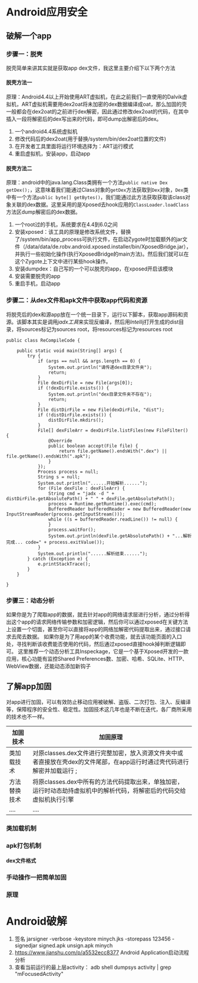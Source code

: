 # Android应用安全

## 破解一个app

### 步骤一：脱壳

脱壳简单来讲其实就是获取app dex文件，我这里主要介绍下以下两个方法

#### 脱壳方法一

原理：Android4.4以上开始使用ART虚拟机，在此之前我们一直使用的Dalvik虚拟机，ART虚拟机需要用dex2oat将未加密的dex数据编译成oat，那么加固的壳一般都会在dex2oat的之前进行dex解密，因此通过修改dex2oat的代码，在其中插入一段将解密后的dex写出来的代码，即可dump出解密后的dex。

1. 一个android4.4系统虚拟机
2. 修改代码后的dex2oat(用于替换/system/bin/dex2oat位置的文件)
3. 在开发者工具里面将运行环境选择为：ART运行模式
4. 重启虚拟机，安装app，启动app

#### 脱壳方法二

原理：android中的java.lang.Class类拥有一个方法`public native Dex getDex();`，这意味着我们能通过Class对象的`getDex`方法获取到`Dex`对象，`Dex`类中有一个方法`public byte[] getBytes()`，我们能通过此方法获取获取该class对象关联的dex数据。这里采用的是Xposed去hook应用的`ClassLoader.loadClass`方法区dump解密后的dex数据。

1. 一个root过的手机，系统要求在4.4到6.0之间
2. 安装xposed：该工具的原理是修改系统文件，替换了/system/bin/app_process可执行文件，在启动Zygote时加载额外的jar文件（/data/data/de.robv.android.xposed.installer/bin/XposedBridge.jar），并执行一些初始化操作(执行XposedBridge的main方法)。然后我们就可以在这个Zygote上下文中进行某些hook操作。
3. 安装dumpdex：自己写的一个可以脱壳的app，在xposed开启该模块
4. 安装需要脱壳的app
5. 重启手机，启动app

### 步骤二：从dex文件和apk文件中获取app代码和资源

将脱壳后的dex和源app放在一个统一目录下，运行以下脚本，获取app源码和资源。该脚本其实是调用*jadx工具*来实现反编译，然后用*Intellij*打开生成的dist目录，将sources标记为sources root，将resources标记为resources root

```
public class ReCompileCode {

    public static void main(String[] args) {
        try {
            if (args == null && args.length == 0) {
                System.out.println("请传递dex目录文件夹");
                return;
            }
            File dexDirFile = new File(args[0]);
            if (!dexDirFile.exists()) {
                System.out.println("dex目录文件夹不存在");
                return;
            }
            File distDirFile = new File(dexDirFile, "dist");
            if (!distDirFile.exists()) {
                distDirFile.mkdirs();
            }
            File[] dexFileArr = dexDirFile.listFiles(new FileFilter() {
                @Override
                public boolean accept(File file) {
                    return file.getName().endsWith(".dex") || file.getName().endsWith(".apk");
                }
            });
            Process process = null;
            String s = null;
            System.out.println("......开始解析......");
            for (File dexFile : dexFileArr) {
                String cmd = "jadx -d " + distDirFile.getAbsolutePath() + " " + dexFile.getAbsolutePath();
                process = Runtime.getRuntime().exec(cmd);
                BufferedReader bufferedReader = new BufferedReader(new InputStreamReader(process.getInputStream()));
                while ((s = bufferedReader.readLine()) != null) {
                }
                process.waitFor();
                System.out.println(dexFile.getAbsolutePath() + "...解析完成... code=" + process.exitValue());
            }
            System.out.println("......解析结束......");
        } catch (Exception e) {
            e.printStackTrace();
        }
    }

}
```

### 步骤三：动态分析

如果你是为了爬取app的数据，就去针对app的网络请求层进行分析，通过分析得出这个app的请求网络传输参数和加密逻辑，然后你可以通过xposed在关键方法上设置一个切面，甚至你可以直接将app的网络加解密代码提取出来，通过接口请求去爬去数据。
如果你是为了用app的某个收费功能，就去该功能页面的入口处，寻找判断该收费能否使用的代码，然后通过xposed直接hook掉判断逻辑即可。
这里推荐一个动态分析工具Inspeckage，它是一个基于Xposed开发的一款应用，核心功能有监控Shared Preferences数、加密、哈希、SQLite、HTTP、WebView数据，还能动态添加新钩子


## 了解app加固

对app进行加固，可以有效防止移动应用被破解、盗版、二次打包、注入、反编译等，保障程序的安全性、稳定性。加固技术这几年也是不断在迭代，各厂商所采用的技术也不一样。

| 加固技术  | 加固原理  |
| ------------ | ------------ |
| 类加载技术 | 对原classes.dex文件进行完整加密，放入资源文件夹中或者直接放在壳dex的文件尾部，在app运行时通过壳代码进行解密并加载运行 ; |
| 方法替换技术 | 将原classes.dex中所有的方法代码提取出来，单独加密，运行时动态劫持虚拟机中的解析代码，将解密后的代码交给虚拟机执行引擎 |
| .... | .... |

### 类加载机制

### apk打包机制

#### dex文件格式

### 手动操作一把简单加固

### 原理

# Android破解

1. 签名 jarsigner -verbose -keystore minych.jks -storepass 123456 -signedjar signed.apk unsign.apk minych
2. https://www.jianshu.com/p/a5532ecc8377 Android Application启动流程分析
3. 查看当前运行的最上层activity： adb shell dumpsys activity | grep "mFocusedActivity"
